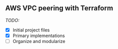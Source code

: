 ## AWS VPC peering with Terraform

_TODO:_
- [x] Initial project files
- [x] Primary implementations
- [ ] Organize and modularize
